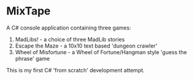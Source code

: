 # MixTape
A C# console application containing three games:
1. MadLibs! - a choice of three MadLib stories
2. Escape the Maze - a 10x10 text based 'dungeon crawler' 
3. Wheel of Misfortune - a Wheel of Fortune/Hangman style 'guess the phrase' game

This is my first C# 'from scratch' development attempt. 
